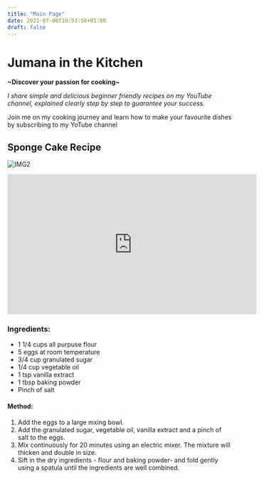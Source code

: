 ```yaml
---
title: "Main Page"
date: 2021-07-06T10:53:58+01:00
draft: false
---
```


# Jumana in the Kitchen
**~Discover your passion for cooking~**

*I share simple and delicious beginner friendly recipes on my YouTube channel, explained clearly step by step to guarantee your success.*

Join me on my cooking journey and learn how to make your favourite dishes by subscribing to my YoTube channel

## Sponge Cake Recipe
![IMG2](IMG2.jpg)

<iframe width="560" height="315" src="https://www.youtube.com/embed/AugcYaGtmGA" title="YouTube video player" frameborder="0" allow="accelerometer; autoplay; clipboard-write; encrypted-media; gyroscope; picture-in-picture" allowfullscreen></iframe>

### Ingredients:
- 1 1/4 cups all purpuse flour
- 5 eggs at room temperature
- 3/4 cup granulated sugar
- 1/4 cup vegetable oil
- 1 tsp vanilla extract
- 1 tbsp baking powder
- Pinch of salt

#### Method:
1. Add the eggs to a large mxing bowl.
2. Add the granulated sugar, vegetable oil, vanilla extract and a pinch of salt to the eggs.
3. Mix continuously for 20 minutes using an electric mixer. The mixture will thicken and double in size.
4. Sift in the dry ingredients - flour and baking powder- and fold gently using a spatula until the ingredients are well combined.